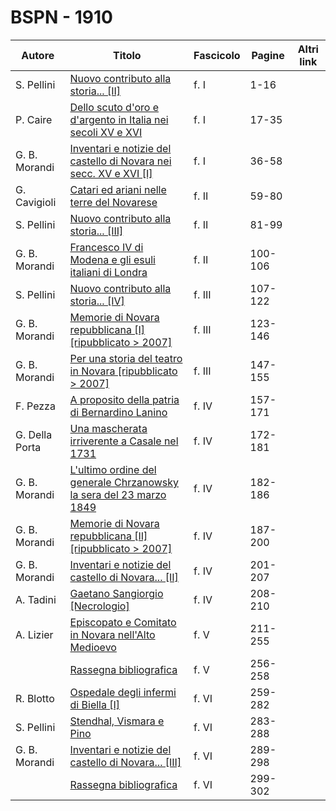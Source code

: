 # BSPN - 1910

| Autore         | Titolo                                                                                                                  | Fascicolo | Pagine  | Altri link |
|----------------|-------------------------------------------------------------------------------------------------------------------------|-----------|---------|------------|
| S. Pellini     | [Nuovo contributo alla storia... [II]](https://en.calameo.com/read/00726073526a1d5317801)                               | f. I      | 1-16    |            |
| P. Caire       | [Dello scuto d'oro e d'argento in Italia nei secoli XV e XVI](https://en.calameo.com/read/00726073526a1d5317801)        | f. I      | 17-35   |            |
| G. B. Morandi  | [Inventari e notizie del castello di Novara nei secc. XV e XVI [I]](https://en.calameo.com/read/00726073526a1d5317801)  | f. I      | 36-58   |            |
| G. Cavigioli   | [Catari ed ariani nelle terre del Novarese](https://en.calameo.com/read/0072607359ef0954934c8)                          | f. II     | 59-80   |            |
| S. Pellini     | [Nuovo contributo alla storia... [III]](https://en.calameo.com/read/0072607359ef0954934c8)                              | f. II     | 81-99   |            |
| G. B. Morandi  | [Francesco IV di Modena e gli esuli italiani di Londra](https://en.calameo.com/read/0072607359ef0954934c8)              | f. II     | 100-106 |            |
| S. Pellini     | [Nuovo contributo alla storia... [IV]](https://en.calameo.com/read/0072607354b9f5b0e2e7f)                               | f. III    | 107-122 |            |
| G. B. Morandi  | [Memorie di Novara repubblicana [I] [ripubblicato > 2007]](https://en.calameo.com/read/0072607354b9f5b0e2e7f)           | f. III    | 123-146 |            |
| G. B. Morandi  | [Per una storia del teatro in Novara [ripubblicato > 2007]](https://en.calameo.com/read/0072607354b9f5b0e2e7f)          | f. III    | 147-155 |            |
| F. Pezza       | [A proposito della patria di Bernardino Lanino](https://en.calameo.com/read/00726073539916a900062)                      | f. IV     | 157-171 |            |
| G. Della Porta | [Una mascherata irriverente a Casale nel 1731](https://en.calameo.com/read/00726073539916a900062)                       | f. IV     | 172-181 |            |
| G. B. Morandi  | [L'ultimo ordine del generale Chrzanowsky la sera del 23 marzo 1849](https://en.calameo.com/read/00726073539916a900062) | f. IV     | 182-186 |            |
| G. B. Morandi  | [Memorie di Novara repubblicana [II] [ripubblicato > 2007]](https://en.calameo.com/read/00726073539916a900062)          | f. IV     | 187-200 |            |
| G. B. Morandi  | [Inventari e notizie del castello di Novara... [II]](https://en.calameo.com/read/00726073539916a900062)                 | f. IV     | 201-207 |            |
| A. Tadini      | [Gaetano Sangiorgio [Necrologio]](https://en.calameo.com/read/00726073539916a900062)                                    | f. IV     | 208-210 |            |
| A. Lizier      | [Episcopato e Comitato in Novara nell'Alto Medioevo](https://en.calameo.com/read/007260735ae1a05c14862)                 | f. V      | 211-255 |            |
|                | [Rassegna bibliografica](https://en.calameo.com/read/007260735ae1a05c14862)                                             | f. V      | 256-258 |            |
| R. Blotto      | [Ospedale degli infermi di Biella [I]](https://en.calameo.com/read/0072607359d62e3108447)                               | f. VI     | 259-282 |            |
| S. Pellini     | [Stendhal, Vismara e Pino](https://en.calameo.com/read/0072607359d62e3108447)                                           | f. VI     | 283-288 |            |
| G. B. Morandi  | [Inventari e notizie del castello di Novara... [III]](https://en.calameo.com/read/0072607359d62e3108447)                | f. VI     | 289-298 |            |
|                | [Rassegna bibliografica](https://en.calameo.com/read/0072607359d62e3108447)                                             | f. VI     | 299-302 |            |
